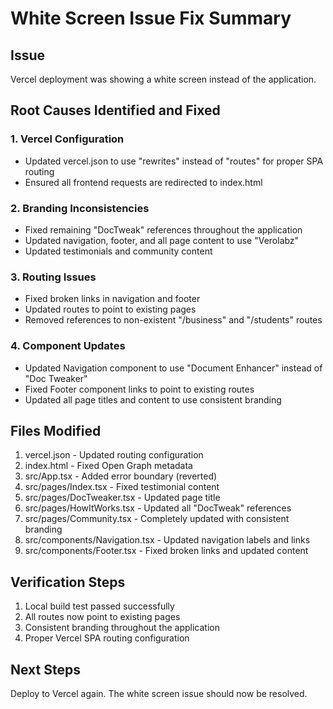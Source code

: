 # White Screen Issue Fix Summary

## Issue
Vercel deployment was showing a white screen instead of the application.

## Root Causes Identified and Fixed

### 1. Vercel Configuration
- Updated vercel.json to use "rewrites" instead of "routes" for proper SPA routing
- Ensured all frontend requests are redirected to index.html

### 2. Branding Inconsistencies
- Fixed remaining "DocTweak" references throughout the application
- Updated navigation, footer, and all page content to use "Verolabz"
- Updated testimonials and community content

### 3. Routing Issues
- Fixed broken links in navigation and footer
- Updated routes to point to existing pages
- Removed references to non-existent "/business" and "/students" routes

### 4. Component Updates
- Updated Navigation component to use "Document Enhancer" instead of "Doc Tweaker"
- Fixed Footer component links to point to existing routes
- Updated all page titles and content to use consistent branding

## Files Modified

1. vercel.json - Updated routing configuration
2. index.html - Fixed Open Graph metadata
3. src/App.tsx - Added error boundary (reverted)
4. src/pages/Index.tsx - Fixed testimonial content
5. src/pages/DocTweaker.tsx - Updated page title
6. src/pages/HowItWorks.tsx - Updated all "DocTweak" references
7. src/pages/Community.tsx - Completely updated with consistent branding
8. src/components/Navigation.tsx - Updated navigation labels and links
9. src/components/Footer.tsx - Fixed broken links and updated content

## Verification Steps

1. Local build test passed successfully
2. All routes now point to existing pages
3. Consistent branding throughout the application
4. Proper Vercel SPA routing configuration

## Next Steps

Deploy to Vercel again. The white screen issue should now be resolved.